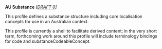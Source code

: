 **AU Substance** *[[DRAFT 0](guidance.html)]*

This profile defines a substance structure including core localisation concepts for use in an Australian context.

This profile is currently a shell to facilitate derived content; in the very short term, forthcoming work around this profile will include terminology bindings for code and substanceCodeableConcept.